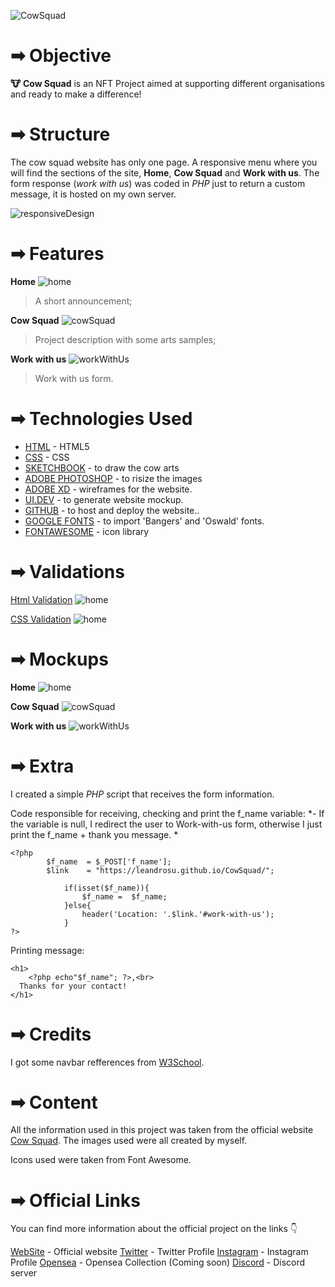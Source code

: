 
![CowSquad](https://cowsquad.xyz/codeInstitute/logoProject.png)

# ➡ Objective

**🐮 Cow Squad** is an NFT Project aimed at supporting different organisations and ready to make a difference!

# ➡ Structure

The cow squad website has only one page. A responsive menu where you will find the sections of the site, **Home**, **Cow Squad** and **Work with us**. The form response (*work with us*) was coded in *PHP* just to return a custom message, it is hosted on my own server.

![responsiveDesign](https://cowsquad.xyz/codeInstitute/responsive_design.jpg)


# ➡ Features
**Home**
![home](https://cowsquad.xyz/codeInstitute/01home.png)

> A short announcement;



**Cow Squad**
![cowSquad](https://cowsquad.xyz/codeInstitute/02cowSquad.jpg)

> Project description with some arts samples;



**Work with us**
![workWithUs](https://cowsquad.xyz/codeInstitute/03workWithUs.png)

> Work with us form.



# ➡ Technologies Used

- [HTML](https://en.wikipedia.org/wiki/HTML5) - HTML5 
- [CSS](https://en.wikipedia.org/wiki/CSS3) - CSS
- [SKETCHBOOK](https://www.sketchbook.com) - to draw the cow arts
- [ADOBE PHOTOSHOP](https://www.adobe.com/ie/products/photoshop.html) - to risize the images
- [ADOBE XD](https://www.adobe.com/products/xd.html) - wireframes for the website.
- [UI.DEV](https://ui.dev/amiresponsive) - to generate website mockup.
- [GITHUB](https://github.com) - to host and deploy the website..
- [GOOGLE FONTS](https://fonts.google.com) - to import  'Bangers' and 'Oswald' fonts.
- [FONTAWESOME](http://fontawesome.com) - icon library


# ➡ Validations
[Html Validation](https://validator.w3.org/)
![home](https://cowsquad.xyz/codeInstitute/htmlValidation.png)

[CSS Validation](https://jigsaw.w3.org/css-validator/)
![home](https://cowsquad.xyz/codeInstitute/cssValidation.png)




# ➡ Mockups
**Home**
![home](https://cowsquad.xyz/codeInstitute/home.jpg)

**Cow Squad**
![cowSquad](https://cowsquad.xyz/codeInstitute/cowSquad.jpg)

**Work with us**
![workWithUs](https://cowsquad.xyz/codeInstitute/workWithUs.jpg)

# ➡ Extra
I created a simple *PHP* script that receives the form information.

Code responsible for receiving, checking and print the f_name variable:
*- If the variable is null, I redirect the user to Work-with-us form, otherwise I just print the f_name + thank you message.
*
   

    <?php
    		$f_name  = $_POST['f_name'];
    		$link    = "https://leandrosu.github.io/CowSquad/";
        
    			if(isset($f_name)){
    				$f_name =  $f_name;
    			}else{
    				header('Location: '.$link.'#work-with-us');
    			}
    ?>


Printing message: 


    <h1>
    	<?php echo"$f_name"; ?>,<br>
      Thanks for your contact!
    </h1>
# ➡ Credits

I got some navbar refferences from [W3School](https://www.w3schools.com/css/).

# ➡ Content

All the information used in this project was taken from the official website [Cow Squad](https://cowsquad.xyz "Cow Squad"). 
The images used were all created by myself.

Icons used were taken from Font Awesome.

# ➡ Official Links
You can find more information about the official project on the links 👇

[WebSite](https://cowsquad.xyz) - Official website
[Twitter](https://twitter.com/cowsquad01) - Twitter Profile
[Instagram](https://www.instagram.com/cowsquad01/) - Instagram Profile
[Opensea](https://opensea.io/collection/cowsquad) - Opensea Collection (Coming soon)
[Discord](https://discord.com/invite/usvhkHvCwF) - Discord server
